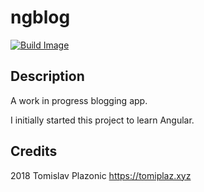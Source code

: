 # ngblog

[![Build Image](https://api.travis-ci.org/tomiplaz/ngblog.svg?branch=master "Latest push build on master branch")](https://travis-ci.org/tomiplaz/ngblog)

## Description

A work in progress blogging app.

I initially started this project to learn Angular.

## Credits

2018
Tomislav Plazonic
https://tomiplaz.xyz
